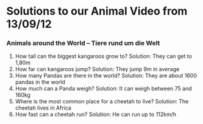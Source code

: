 # Solutions to our Animal Video from 13/09/12

[](http://www.jabbalab.com/blog/wp-content/uploads/2012/02/German-Animals-with-Video.jpg)

### Animals around the World – Tiere rund um die Welt

1. How tall can the biggest kangaroos grow to? Solution: They can get to 1,80m
2. How far can kangaroos jump? Solution: They jump 9m in average
3. How many Pandas are there in the world? Solution: They are about 1600 pandas in the world
4. How much can a Panda weigh? Solution: It can weigh between 75 and 160kg
5. Where is the most common place for a cheetah to live? Solution: The cheetah lives in Africa
6. How fast can a cheetah run? Solution: He can run up to 112km/h
